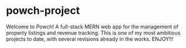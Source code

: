 # powch-project
Welcome to Powch! A full-stack MERN web app for the management of property listings and revenue tracking. This is one of my most ambitious projects to date, with several revisions already in the works. ENJOY!!!
